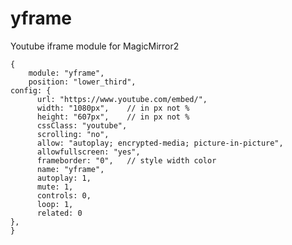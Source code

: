 # yframe

Youtube iframe module for MagicMirror2

	{
		module: "yframe",
		position: "lower_third",
    config: {
          url: "https://www.youtube.com/embed/",
          width: "1080px",    // in px not %
          height: "607px",    // in px not %
          cssClass: "youtube",
          scrolling: "no",
          allow: "autoplay; encrypted-media; picture-in-picture",
          allowfullscreen: "yes",
          frameborder: "0",   // style width color
          name: "yframe",
          autoplay: 1,
          mute: 1,
          controls: 0,
          loop: 1,
          related: 0
    },
	}
